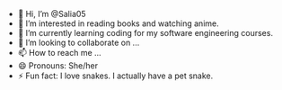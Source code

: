 - 👋 Hi, I’m @Salia05
- 👀 I’m interested in reading books and watching anime.
- 🌱 I’m currently learning coding for my software engineering courses.
- 💞️ I’m looking to collaborate on ...
- 📫 How to reach me ...
- 😄 Pronouns: She/her
- ⚡ Fun fact: I love snakes. I actually have a pet snake.

<!---
Salia05/Salia05 is a ✨ special ✨ repository because its `README.md` (this file) appears on your GitHub profile.
You can click the Preview link to take a look at your changes.
--->
